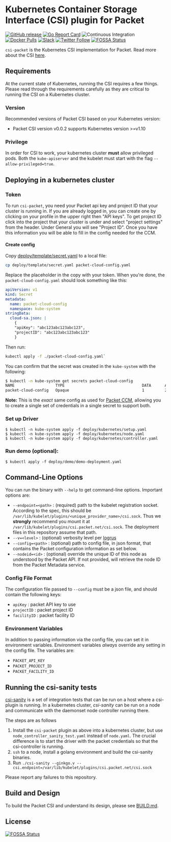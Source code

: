 # Kubernetes Container Storage Interface (CSI) plugin for Packet

[![GitHub release](https://img.shields.io/github/release/packethost/csi-packet/all.svg?style=flat-square)](https://github.com/packethost/csi-packet/releases)
[![Go Report Card](https://goreportcard.com/badge/github.com/packethost/csi-packet)](https://goreportcard.com/report/github.com/packethost/csi-packet)
![Continuous Integration](https://github.com/packethost/csi-packet/workflows/Continuous%20Integration/badge.svg)
[![Docker Pulls](https://img.shields.io/docker/pulls/packethost/csi-packet.svg)](https://hub.docker.com/r/packethost/csi-packet/)
[![Slack](https://slack.packet.com/badge.svg)](https://slack.packet.com)
[![Twitter Follow](https://img.shields.io/twitter/follow/packethost.svg?style=social&label=Follow)](https://twitter.com/intent/follow?screen_name=packethost)
[![FOSSA Status](https://app.fossa.com/api/projects/git%2Bgithub.com%2Fpackethost%2Fcsi-packet.svg?type=shield)](https://app.fossa.com/projects/git%2Bgithub.com%2Fpackethost%2Fcsi-packet?ref=badge_shield)

`csi-packet` is the Kubernetes CSI implementation for Packet. Read more about the CSI [here](https://kubernetes-csi.github.io/docs/).

## Requirements

At the current state of Kubernetes, running the CSI requires a few things.
Please read through the requirements carefully as they are critical to running the CSI on a Kubernetes cluster.

### Version

Recommended versions of Packet CSI based on your Kubernetes version:
* Packet CSI version v0.0.2 supports Kubernetes version >=v1.10

### Privilege

In order for CSI to work, your kubernetes cluster **must** allow privileged pods. Both the `kube-apiserver` and the kubelet must start with the flag `--allow-privileged=true`.


## Deploying in a kubernetes cluster

### Token

To run `csi-packet`, you need your Packet api key and project ID that your cluster is running in.
If you are already logged in, you can create one by clicking on your profile in the upper right then "API keys".
To get project ID click into the project that your cluster is under and select "project settings" from the header.
Under General you will see "Project ID". Once you have this information you will be able to fill in the config needed for the CCM.

#### Create config

Copy [deploy/template/secret.yaml](./deploy/template/secret.yaml) to a local file:

```bash
cp deploy/template/secret.yaml packet-cloud-config.yaml
```

Replace the placeholder in the copy with your token. When you're done, the `packet-cloud-config.yaml` should look something like this:

```yaml
apiVersion: v1
kind: Secret
metadata:
  name: packet-cloud-config
  namespace: kube-system
stringData:
  cloud-sa.json: |
    {
    "apiKey": "abc123abc123abc123",
    "projectID": "abc123abc123abc123"
    }
```

Then run:

```bash
kubectl apply -f ./packet-cloud-config.yaml`
```

You can confirm that the secret was created in the `kube-system` with the following:

```bash
$ kubectl -n kube-system get secrets packet-cloud-config
NAME                  TYPE                                  DATA      AGE
packet-cloud-config   Opaque                                1         2m
```

**Note:** This is the _exact_ same config as used for [Packet CCM](https://github.com/packethost/packet-ccm), allowing you to create a single set of credentials in a single secret to support both.

### Set up Driver

```
$ kubectl -n kube-system apply -f deploy/kubernetes/setup.yaml
$ kubectl -n kube-system apply -f deploy/kubernetes/node.yaml
$ kubectl -n kube-system apply -f deploy/kubernetes/controller.yaml
```

### Run demo (optional):

```
$ kubectl apply -f deploy/demo/demo-deployment.yaml
```

## Command-Line Options

You can run the binary with `--help` to get command-line options. Important options are:

* `--endpoint=<path>` : (required) path to the kubelet registration socket. According to the spec, this should be `/var/lib/kubelet/plugins/<unique_provider_name>/csi.sock`. Thus we **strongly** recommend you mount it at `/var/lib/kubelet/plugins/csi.packet.net/csi.sock`. The deployment files in this repository assume that path.
* `--v=<level>` : (optional) verbosity level per [logrus](https://github.com/sirupsen/logrus)
* `--config=<path>` : (optional) path to config file, in json format, that contains the Packet configuration information as set below.
* `--nodeid=<id>` : (optional) override the unique ID of this node as understood by the Packet API. If not provided, will retrieve the node ID from the Packet Metadata service.

### Config File Format

The configuration file passed to `--config` must be a json file, and should contain the following keys:

* `apiKey` : packet API key to use
* `projectID` : packet project ID
* `facilityID` : packet facility ID

### Environment Variables

In addition to passing information via the config file, you can set it in environment variables. Environment variables _always_ override any setting in the config file. The variables are:

* `PACKET_API_KEY`
* `PACKET_PROJECT_ID`
* `PACKET_FACILITY_ID`

## Running the csi-sanity tests

[csi-sanity](https://github.com/kubernetes-csi/csi-test/tree/master/cmd/csi-sanity) is a set of integration tests that can be run on a host where a csi-plugin is running.
In a kubernetes cluster, _csi-sanity_ can be run on a node and communicate with the daemonset node controller running there.

The steps are as follows

1. Install the `csi-packet` plugin as above into a kubernetes cluster, but use `node_controller_sanity_test.yaml` instead of `node.yaml`.
   The crucial difference is to start the driver with the packet credentials so that the csi-controller is running.
2. `ssh` to a node, install a golang environment and build the csi-sanity binaries.
3. Run `./csi-sanity --ginkgo.v --csi.endpoint=/var/lib/kubelet/plugins/csi.packet.net/csi.sock`

Please report any failures to this repository.

## Build and Design

To build the Packet CSI and understand its design, please see [BUILD.md](./BUILD.md).


## License
[![FOSSA Status](https://app.fossa.com/api/projects/git%2Bgithub.com%2Fpackethost%2Fcsi-packet.svg?type=large)](https://app.fossa.com/projects/git%2Bgithub.com%2Fpackethost%2Fcsi-packet?ref=badge_large)